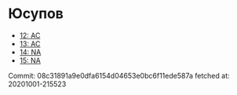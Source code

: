# Юсупов
- [12: AC](12.md)
- [13: AC](13.md)
- [14: NA](14.md)
- [15: NA](15.md)

Commit: 08c31891a9e0dfa6154d04653e0bc6f11ede587a
 fetched at: 20201001-215523
